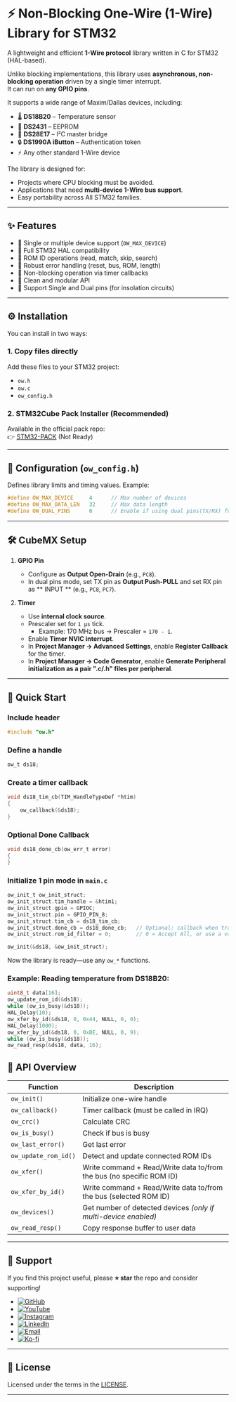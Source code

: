 # ⚡ Non-Blocking One-Wire (1-Wire) Library for STM32  

A lightweight and efficient **1-Wire protocol** library written in C for STM32 (HAL-based).  

Unlike blocking implementations, this library uses **asynchronous, non-blocking operation** driven by a single timer interrupt.  
It can run on **any GPIO pins**.  

It supports a wide range of Maxim/Dallas devices, including:  

- 🌡️ **DS18B20** – Temperature sensor  
- 🔋 **DS2431** – EEPROM  
- 🔐 **DS28E17** – I²C master bridge  
- 🔒 **DS1990A iButton** – Authentication token  
- ⚡ Any other standard 1-Wire device  

The library is designed for:  

- Projects where CPU blocking must be avoided.  
- Applications that need **multi-device 1-Wire bus support**.
- Easy portability across All STM32 families.  

---

## ✨ Features  

- 🔹 Single or multiple device support (`OW_MAX_DEVICE`)  
- 🔹 Full STM32 HAL compatibility  
- 🔹 ROM ID operations (read, match, skip, search)  
- 🔹 Robust error handling (reset, bus, ROM, length)  
- 🔹 Non-blocking operation via timer callbacks  
- 🔹 Clean and modular API
- 🔹 Support Single and Dual pins (for insolation circuits)

---

## ⚙️ Installation  

You can install in two ways:  

### 1. Copy files directly  
Add these files to your STM32 project:  
- `ow.h`  
- `ow.c`  
- `ow_config.h`  

### 2. STM32Cube Pack Installer (Recommended)  
Available in the official pack repo:  
👉 [STM32-PACK](https://github.com/nimaltd/STM32-PACK)  (Not Ready)

---

## 🔧 Configuration (`ow_config.h`)  

Defines library limits and timing values. Example:  

```c
#define OW_MAX_DEVICE     4      // Max number of devices
#define OW_MAX_DATA_LEN   32     // Max data length
#define OW_DUAL_PINS      0      // Enable if using dual pins(TX/RX) for isolation 
```  

---

## 🛠 CubeMX Setup  

1. **GPIO Pin**  
   - Configure as **Output Open-Drain** (e.g., `PC8`).  
   - In dual pins mode, set TX pin as **Output Push-PULL** and set RX pin as ** INPUT ** (e.g., `PC8`, `PC7`). 

2. **Timer**  
   - Use **internal clock source**.  
   - Prescaler set for `1 µs` tick.  
     - Example: 170 MHz bus → Prescaler = `170 - 1`.  
   - Enable **Timer NVIC interrupt**.  
   - In **Project Manager → Advanced Settings**, enable **Register Callback** for the timer.
   - In **Project Manager → Code Generator**, enable **Generate Peripheral initialization as a pair ".c/.h" files per peripheral**.  

---

## 🚀 Quick Start  

### Include header  
```c
#include "ow.h"
```  

### Define a handle  
```c
ow_t ds18;
```  

### Create a timer callback  
```c
void ds18_tim_cb(TIM_HandleTypeDef *htim)
{
    ow_callback(&ds18);
}
```  

### Optional Done Callback
```c
void ds18_done_cb(ow_err_t error)
{
}

```

### Initialize 1 pin mode in `main.c`  
```c
ow_init_t ow_init_struct;
ow_init_struct.tim_handle = &htim1;
ow_init_struct.gpio = GPIOC;
ow_init_struct.pin = GPIO_PIN_8;
ow_init_struct.tim_cb = ds18_tim_cb;
ow_init_struct.done_cb = ds18_done_cb;   // Optional: callback when transfer is done, or can use NULL
ow_init_struct.rom_id_filter = 0;        // 0 = Accept All, or use a value. (Available if OW_MAX_DEVICE > 1) 

ow_init(&ds18, &ow_init_struct);
```  

Now the library is ready—use any `ow_*` functions.  

### Example: Reading temperature from DS18B20:
```c 
uint8_t data[16];
ow_update_rom_id(&ds18);
while (ow_is_busy(&ds18));
HAL_Delay(10);
ow_xfer_by_id(&ds18, 0, 0x44, NULL, 0, 0);
HAL_Delay(1000);
ow_xfer_by_id(&ds18, 0, 0xBE, NULL, 0, 9);
while (ow_is_busy(&ds18));
ow_read_resp(&ds18, data, 16);
```

## 🧰 API Overview  

| Function | Description |
|----------|-------------|
| `ow_init()` | Initialize one-wire handle |
| `ow_callback()` | Timer callback (must be called in IRQ) |
| `ow_crc()` | Calculate CRC |
| `ow_is_busy()` | Check if bus is busy |
| `ow_last_error()` | Get last error |
| `ow_update_rom_id()` | Detect and update connected ROM IDs |
| `ow_xfer()` | Write command + Read/Write data to/from the bus (no specific ROM ID) |
| `ow_xfer_by_id()` | Write command + Read/Write data to/from the bus (selected ROM ID) |
| `ow_devices()` | Get number of detected devices *(only if multi-device enabled)* |
| `ow_read_resp()` | Copy response buffer to user data |

---

## 💖 Support  

If you find this project useful, please **⭐ star** the repo and consider supporting!  

- [![GitHub](https://img.shields.io/badge/GitHub-Follow-black?style=for-the-badge&logo=github)](https://github.com/NimaLTD)  
- [![YouTube](https://img.shields.io/badge/YouTube-Subscribe-red?style=for-the-badge&logo=youtube)](https://youtube.com/@nimaltd)
- [![Instagram](https://img.shields.io/badge/Instagram-Follow-blue?style=for-the-badge&logo=instagram)](https://instagram.com/github.nimaltd)
- [![LinkedIn](https://img.shields.io/badge/LinkedIn-Connect-blue?style=for-the-badge&logo=linkedin)](https://linkedin.com/in/nimaltd)
- [![Email](https://img.shields.io/badge/Email-Contact-red?style=for-the-badge&logo=gmail)](mailto:nima.askari@gmail.com)
- [![Ko-fi](https://img.shields.io/badge/Ko--fi-Support-orange?style=for-the-badge&logo=ko-fi)](https://ko-fi.com/nimaltd)

---

## 📜 License  

Licensed under the terms in the [LICENSE](./LICENSE.TXT).  

---
